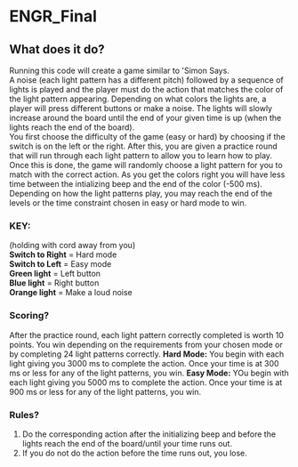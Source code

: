 # ENGR_Final

## What does it do?

Running this code will create a game similar to 'Simon Says.<br />
A noise (each light pattern has a different pitch) followed by a sequence of lights is played and the player must do the action that matches the color of the light pattern appearing. Depending on what colors the lights are, a player will press different buttons or make a noise. The lights will slowly increase around the board until the end of your given time is up (when the lights reach the end of the board).<br />
You first choose the difficulty of the game (easy or hard) by choosing if the switch is on the left or the right. After this, you are given a practice round that will run through each light pattern to allow you to learn how to play. Once this is done, the game will randomly choose a light pattern for you to match with the correct action. As you get the colors right you will have less time between the intializing beep and the end of the color (-500 ms). Depending on how the light patterns play, you may reach the end of the levels or the time constraint chosen in easy or hard mode to win.

### KEY:<br />
(holding with cord away from you)<br />
**Switch to Right** = Hard mode<br />
**Switch to Left** = Easy mode<br />
**Green light** = Left button<br />
**Blue light** = Right button<br />
**Orange light** = Make a loud noise<br />

### Scoring?<br />
After the practice round, each light pattern correctly completed is worth 10 points. You win depending on the requirements from your chosen mode or by completing 24 light patterns correctly.
**Hard Mode:** You begin with each light giving you 3000 ms to complete the action. Once your time is at 300 ms or less for any of the light patterns, you win.
**Easy Mode:** YOu begin with each light giving you 5000 ms to complete the action. Once your time is at 900 ms or less for any of the light patterns, you win.

### Rules?
1. Do the corresponding action after the initializing beep and before the lights reach the end of the board/until your time runs out.
2. If you do not do the action before the time runs out, you lose.
